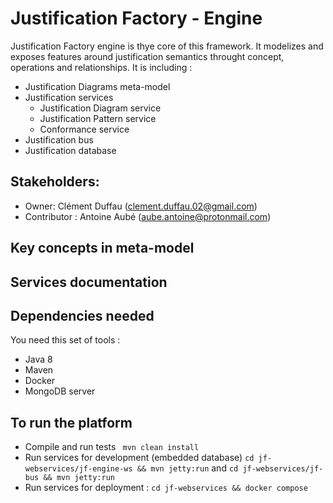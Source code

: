 # Justification Factory - Engine
Justification Factory engine is thye core of this framework. It modelizes and exposes features around justification semantics throught concept, operations and relationships. 
It is including :
* Justification Diagrams meta-model 
* Justification services
  * Justification Diagram service
  * Justification Pattern service
  * Conformance service
* Justification bus
* Justification database

## Stakeholders:
  * Owner: Clément Duffau ([clement.duffau.02@gmail.com](clement.duffau.02@gmail.com))
  * Contributor : Antoine Aubé ([aube.antoine@protonmail.com](aube.antoine@protonmail.com))
## Key concepts in meta-model

## Services documentation

## Dependencies needed

You need this set of tools :
* Java 8
* Maven
* Docker
* MongoDB server

## To run the platform

* Compile and run tests ``` mvn clean install```
* Run services for development (embedded database) ```cd jf-webservices/jf-engine-ws && mvn jetty:run``` and ```cd jf-webservices/jf-bus && mvn jetty:run```
* Run services for deployment : ```cd jf-webservices && docker compose```


